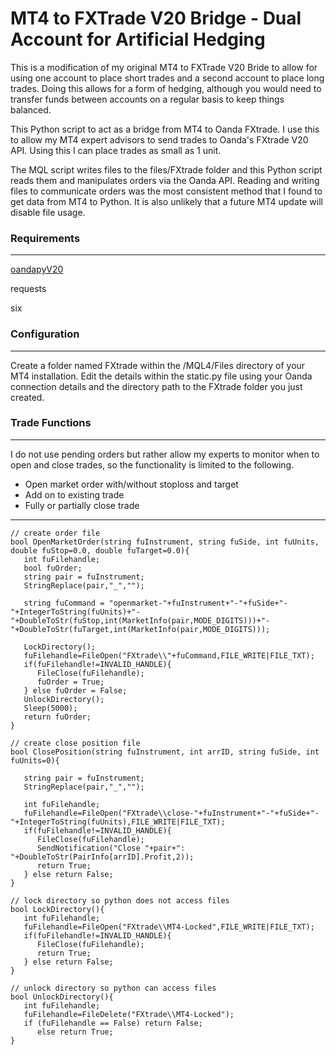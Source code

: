 # MT4 to FXTrade V20 Bridge - Dual Account for Artificial Hedging

This is a modification of my original MT4 to FXTrade V20 Bride to allow for using one account to place short trades and a second account to place long trades.  Doing this allows for a form of hedging, although you would need to transfer funds between accounts on a regular basis to keep things balanced.

This Python script to act as a bridge from MT4 to Oanda FXtrade. I use this to allow my MT4 expert advisors to send trades to Oanda's FXtrade V20 API. Using this I can place trades as small as 1 unit.

The MQL script writes files to the files/FXtrade folder and this Python script reads them and manipulates orders via the Oanda API. Reading and writing files to communicate orders was the most consistent method that I found to get data from MT4 to Python. It is also unlikely that a future MT4 update will disable file usage.

### Requirements
---
[oandapyV20](https://github.com/hootnot/oanda-api-v20)

requests

six

### Configuration
---
Create a folder named FXtrade within the /MQL4/Files directory of your MT4 installation.  Edit the details within the static.py file using your Oanda connection details and the directory path to the FXtrade folder you just created.

### Trade Functions
---
I do not use pending orders but rather allow my experts to monitor when to open and close trades, so the functionality is limited to the following.

+ Open market order with/without stoploss and target
+ Add on to existing trade
+ Fully or partially close trade

---

```
// create order file
bool OpenMarketOrder(string fuInstrument, string fuSide, int fuUnits, double fuStop=0.0, double fuTarget=0.0){
   int fuFilehandle;
   bool fuOrder;
   string pair = fuInstrument;
   StringReplace(pair,"_","");
   
   string fuCommand = "openmarket-"+fuInstrument+"-"+fuSide+"-"+IntegerToString(fuUnits)+"-"+DoubleToStr(fuStop,int(MarketInfo(pair,MODE_DIGITS)))+"-"+DoubleToStr(fuTarget,int(MarketInfo(pair,MODE_DIGITS)));

   LockDirectory();
   fuFilehandle=FileOpen("FXtrade\\"+fuCommand,FILE_WRITE|FILE_TXT);
   if(fuFilehandle!=INVALID_HANDLE){
      FileClose(fuFilehandle);
      fuOrder = True;
   } else fuOrder = False;
   UnlockDirectory();
   Sleep(5000);
   return fuOrder;
}

// create close position file
bool ClosePosition(string fuInstrument, int arrID, string fuSide, int fuUnits=0){
   
   string pair = fuInstrument;
   StringReplace(pair,"_","");

   int fuFilehandle;
   fuFilehandle=FileOpen("FXtrade\\close-"+fuInstrument+"-"+fuSide+"-"+IntegerToString(fuUnits),FILE_WRITE|FILE_TXT);
   if(fuFilehandle!=INVALID_HANDLE){
      FileClose(fuFilehandle);
      SendNotification("Close "+pair+": "+DoubleToStr(PairInfo[arrID].Profit,2));
      return True;
   } else return False;
}

// lock directory so python does not access files
bool LockDirectory(){
   int fuFilehandle;
   fuFilehandle=FileOpen("FXtrade\\MT4-Locked",FILE_WRITE|FILE_TXT);
   if(fuFilehandle!=INVALID_HANDLE){
      FileClose(fuFilehandle);
      return True;
   } else return False;
}

// unlock directory so python can access files
bool UnlockDirectory(){
   int fuFilehandle;
   fuFilehandle=FileDelete("FXtrade\\MT4-Locked");
   if (fuFilehandle == False) return False;
      else return True;
}
```